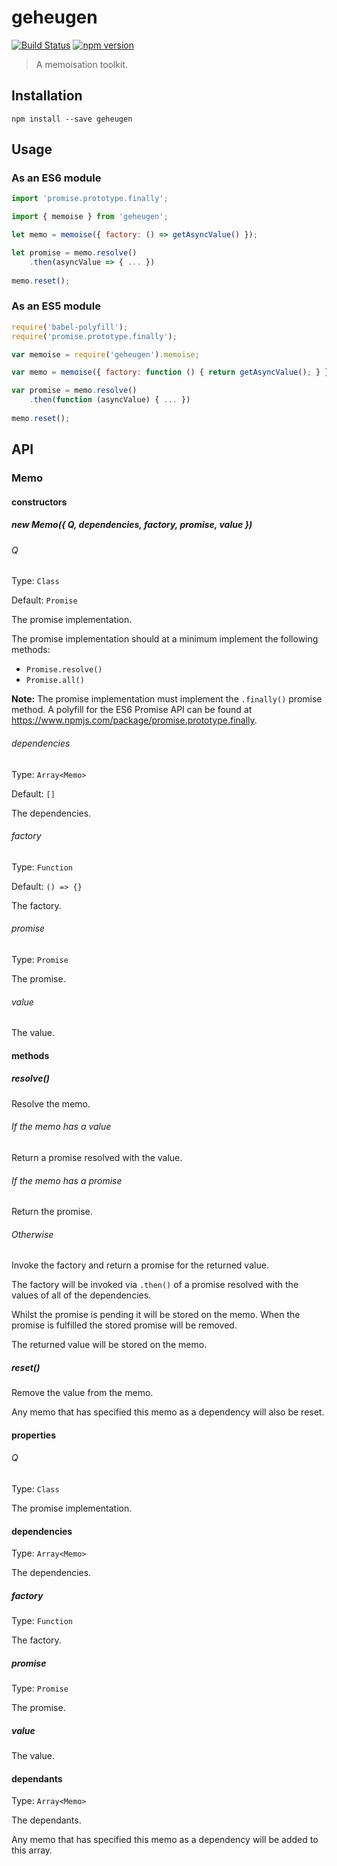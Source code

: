 # geheugen

[![Build Status](https://travis-ci.org/kjots/geheugen.svg?branch=master)](https://travis-ci.org/kjots/geheugen)
[![npm version](https://badge.fury.io/js/geheugen.svg)](https://www.npmjs.com/package/geheugen)

> A memoisation toolkit.

## Installation

```shell
npm install --save geheugen
```

## Usage

### As an ES6 module

```js
import 'promise.prototype.finally';

import { memoise } from 'geheugen';

let memo = memoise({ factory: () => getAsyncValue() });

let promise = memo.resolve()
    .then(asyncValue => { ... })
    
memo.reset();
```

### As an ES5 module

```js
require('babel-polyfill');
require('promise.prototype.finally');

var memoise = require('geheugen').memoise;

var memo = memoise({ factory: function () { return getAsyncValue(); } });

var promise = memo.resolve()
    .then(function (asyncValue) { ... })
    
memo.reset();
```

## API

### Memo

#### constructors

##### new Memo({ Q, dependencies, factory, promise, value })

###### Q
Type: `Class`

Default: `Promise`

The promise implementation.

The promise implementation should at a minimum implement the following methods:

 * `Promise.resolve()`
 * `Promise.all()`
 
**Note:** The promise implementation must implement the `.finally()` promise method.  A polyfill for the ES6 Promise 
API can be found at https://www.npmjs.com/package/promise.prototype.finally.

###### dependencies
Type: `Array<Memo>`

Default: `[]`

The dependencies.

###### factory
Type: `Function`

Default: `() => {}`

The factory.

###### promise
Type: `Promise`

The promise.

###### value

The value.

#### methods

##### resolve()

Resolve the memo.

###### If the memo has a value

Return a promise resolved with the value.

###### If the memo has a promise

Return the promise.

###### Otherwise

Invoke the factory and return a promise for the returned value.

The factory will be invoked via `.then()` of a promise resolved with the values of all of the dependencies.

Whilst the promise is pending it will be stored on the memo. When the promise is fulfilled the stored promise will
be removed.

The returned value will be stored on the memo.

##### reset()

Remove the value from the memo.

Any memo that has specified this memo as a dependency will also be reset.

#### properties 

###### Q
Type: `Class`

The promise implementation.

#### dependencies
Type: `Array<Memo>`

The dependencies.

##### factory
Type: `Function`

The factory.

##### promise
Type: `Promise`

The promise.

##### value

The value.

#### dependants
Type: `Array<Memo>`

The dependants.

Any memo that has specified this memo as a dependency will be added to this array.